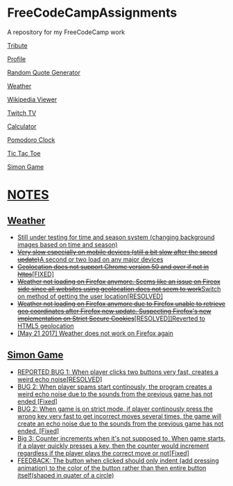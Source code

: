# FreeCodeCampAssignments
A repository for my FreeCodeCamp work

<p><a href = "https://juhongkim.ml/FreeCodeCampAssignments/tribute">Tribute</a></p>
<p><a href = "https://juhongkim.ml/FreeCodeCampAssignments/profile">Profile</a></p>
<p><a href = "https://juhongkim.ml/FreeCodeCampAssignments/randomQuoteGenerator">Random Quote Generator</a></p>
<p><a href = "https://juhongkim.ml/FreeCodeCampAssignments/weather">Weather</a></p>
<p><a href = "https://juhongkim.ml/FreeCodeCampAssignments/wikiViewer/">Wikipedia Viewer</p>
<p><a href = "https://juhongkim.ml/FreeCodeCampAssignments/twitchTv/">Twitch TV</p>
<p><a href = "https://juhongkim.ml/FreeCodeCampAssignments/calculator/">Calculator</p>
<p><a href = "https://juhongkim.ml/FreeCodeCampAssignments/pomodoroClock/">Pomodoro Clock</p>
<p><a href = "https://juhongkim.ml/FreeCodeCampAssignments/ticTacToe/">Tic Tac Toe</p>
<p><a href = "https://juhongkim.ml/FreeCodeCampAssignments/simonGame/">Simon Game</p>
<p>
<h1><u>NOTES</u></h1>
<h2>Weather</h2>
<ul>
<li>Still under testing for time and season system (changing background images based on time and season)</li>
<li><s>Very slow especially on mobile devices (still a bit slow after the speed update)</s>A second or two load on any major devices</li>
<li><s>Geolocation does not support Chrome version 50 and over if not in https</s>[FIXED]</li>
<li><s>Weather not loading on Firefox anymore. Seems like an issue on Fireox side since all websites using geolocation does not seem to work</s>Switch on method of getting the user location[RESOLVED] </li>
<li><s>Weather not loading on Firefox anymore due to Firefox unable to retrieve geo coordinates after Firefox new update. Suspecting Firefox's new implementation on Strict Secure Cookies</s>[RESOLVED]]Reverted to HTML5 geolocation</li>
<li>[May 21 2017] Weather does not work on Firefox again</li> 
</ul>
</p>
<h2>Simon Game</h2>
<ul>
<li>REPORTED BUG 1: When player clicks two buttons very fast, creates a weird echo noise[RESOLVED]</li>
<li>BUG 2: When player spams start continously, the program creates a weird echo noise due to the sounds from the previous game has not ended [Fixed]</li>
<li>BUG 2: When game is on strict mode, if player continously press the wrong key very fast to get incorrect moves several times, the game will create an echo noise due to the sounds from the previous game has not ended. [Fixed]</li>
<li>Big 3: Counter increments when it's not supposed to. When game starts, if a player quickly presses a key, then the counter would increment regardless if the player plays the correct move or not[Fixed]</li>
<li>FEEDBACK: The button when clicked should only indent (add pressing animation) to the color of the button rather than then entire button itself(shaped in quater of a circle)</ul>
</p>
